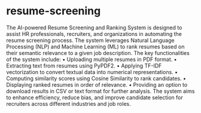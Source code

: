 # resume-screening

The AI-powered Resume Screening and Ranking System is designed to assist HR professionals, recruiters, and organizations in automating the resume screening process. The system leverages Natural Language Processing (NLP) and Machine Learning (ML) to rank resumes based on their semantic relevance to a given job description.
The key functionalities of the system include:
•	Uploading multiple resumes in PDF format.
•	Extracting text from resumes using PyPDF2.
•	Applying TF-IDF vectorization to convert textual data into numerical representations.
•	Computing similarity scores using Cosine Similarity to rank candidates.
•	Displaying ranked resumes in order of relevance.
•	Providing an option to download results in CSV or text format for further analysis.
The system aims to enhance efficiency, reduce bias, and improve candidate selection for recruiters across different industries and job roles.

